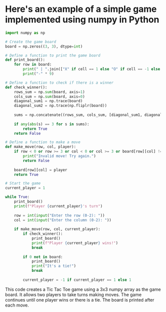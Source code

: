 # Here's an example of a simple game implemented using numpy in Python

```python
import numpy as np

# Create the game board
board = np.zeros((3, 3), dtype=int)

# Define a function to print the game board
def print_board():
    for row in board:
        print(" | ".join(["X" if cell == 1 else "O" if cell == -1 else " " for cell in row]))
        print("-" * 9)

# Define a function to check if there is a winner
def check_winner():
    rows_sum = np.sum(board, axis=1)
    cols_sum = np.sum(board, axis=0)
    diagonal_sum1 = np.trace(board)
    diagonal_sum2 = np.trace(np.fliplr(board))
    
    sums = np.concatenate((rows_sum, cols_sum, [diagonal_sum1, diagonal_sum2]))
    
    if any(abs(s) == 3 for s in sums):
        return True
    return False

# Define a function to make a move
def make_move(row, col, player):
    if row < 0 or row >= 3 or col < 0 or col >= 3 or board[row][col] != 0:
        print("Invalid move! Try again.")
        return False
    
    board[row][col] = player
    return True

# Start the game
current_player = 1

while True:
    print_board()
    print(f"Player {current_player}'s turn")
    
    row = int(input("Enter the row (0-2): "))
    col = int(input("Enter the column (0-2): "))
    
    if make_move(row, col, current_player):
        if check_winner():
            print_board()
            print(f"Player {current_player} wins!")
            break
            
        if 0 not in board:
            print_board()
            print("It's a tie!")
            break
            
        current_player = -1 if current_player == 1 else 1
```

This code creates a Tic Tac Toe game using a 3x3 numpy array as the game board. It allows two players to take turns making moves. The game continues until one player wins or there is a tie. The board is printed after each move.
